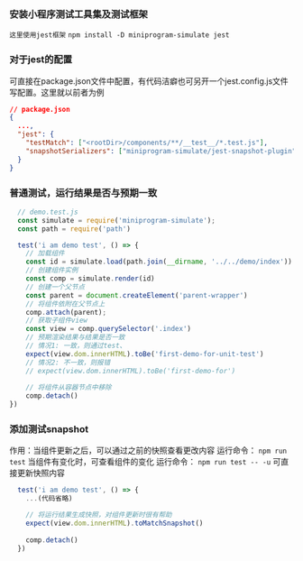 ### 安装小程序测试工具集及测试框架
`这里使用jest框架`
`npm install -D miniprogram-simulate jest`

### 对于jest的配置
可直接在package.json文件中配置，有代码洁癖也可另开一个jest.config.js文件写配置。这里就以前者为例
```json
// package.json
{
  ...,
  "jest": {
    "testMatch": ["<rootDir>/components/**/__test__/*.test.js"],
    "snapshotSerializers": ["miniprogram-simulate/jest-snapshot-plugin"]
  }
}
```

### 普通测试，运行结果是否与预期一致
```js
  // demo.test.js
  const simulate = require('miniprogram-simulate');
  const path = require('path')

  test('i am demo test', () => {
    // 加载组件
    const id = simulate.load(path.join(__dirname, '../../demo/index'))
    // 创建组件实例
    const comp = simulate.render(id)
    // 创建一个父节点
    const parent = document.createElement('parent-wrapper')
    // 将组件依附在父节点上
    comp.attach(parent);
    // 获取子组件view
    const view = comp.querySelector('.index')
    // 预期渲染结果与结果是否一致
    // 情况1: 一致，则通过test、
    expect(view.dom.innerHTML).toBe('first-demo-for-unit-test')
    // 情况2: 不一致，则报错
    // expect(view.dom.innerHTML).toBe('first-demo-for')
  
    // 将组件从容器节点中移除
    comp.detach()
})
```

### 添加测试snapshot
作用：当组件更新之后，可以通过之前的快照查看更改内容
运行命令： `npm run test` 当组件有变化时，可查看组件的变化
运行命令： `npm run test -- -u` 可直接更新快照内容

```js
  test('i am demo test', () => {
    ...(代码省略)

    // 将运行结果生成快照，对组件更新时很有帮助
    expect(view.dom.innerHTML).toMatchSnapshot()
  
    comp.detach()
  })
```